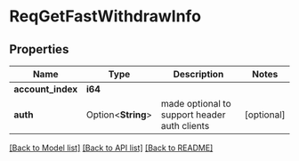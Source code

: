 # ReqGetFastWithdrawInfo

## Properties

Name | Type | Description | Notes
------------ | ------------- | ------------- | -------------
**account_index** | **i64** |  | 
**auth** | Option<**String**> |  made optional to support header auth clients | [optional]

[[Back to Model list]](../README.md#documentation-for-models) [[Back to API list]](../README.md#documentation-for-api-endpoints) [[Back to README]](../README.md)


